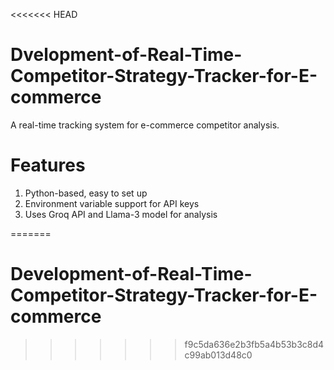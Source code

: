 <<<<<<< HEAD
# Dvelopment-of-Real-Time-Competitor-Strategy-Tracker-for-E-commerce
A real-time tracking system for e-commerce competitor analysis.

# Features
1. Python-based, easy to set up
2. Environment variable support for API keys
3. Uses Groq API and Llama-3 model for analysis

=======
# Development-of-Real-Time-Competitor-Strategy-Tracker-for-E-commerce
>>>>>>> f9c5da636e2b3fb5a4b53b3c8d4c99ab013d48c0
